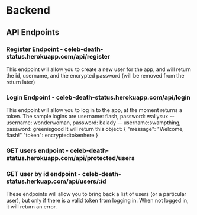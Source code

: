 # Backend

## API Endpoints

### Register Endpoint - celeb-death-status.herokuapp.com/api/register
  This endpoint will allow you to create a new user for the app, and will return the id, username, and the encrypted password (will be removed from the return later)

### Login Endpoint - celeb-death-status.herokuapp.com/api/login
  This endpoint will allow you to log in to the app, at the moment returns a token.  The sample logins are username: flash, password: wallysux -- username: wonderwoman, password: balady -- username:swampthing, password: greenisgood  It will return this object:
  {
      "message": "Welcome, flash!"
      "token": encryptedtokenhere
  }

### GET users endpoint - celeb-death-status.herokuapp.com/api/protected/users
### GET user by id endpoint - celeb-death-status.herkuap.com/api/users/:id
These endpoints will allow you to bring back a list of users (or a particular user), but only if there is a valid token from logging in. When not logged in, it will return an error.

